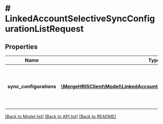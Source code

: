 # # LinkedAccountSelectiveSyncConfigurationListRequest

## Properties

Name | Type | Description | Notes
------------ | ------------- | ------------- | -------------
**sync_configurations** | [**\MergeHRISClient\Model\LinkedAccountSelectiveSyncConfigurationRequest[]**](LinkedAccountSelectiveSyncConfigurationRequest.md) | The selective syncs associated with a linked account. |

[[Back to Model list]](../../README.md#models) [[Back to API list]](../../README.md#endpoints) [[Back to README]](../../README.md)
